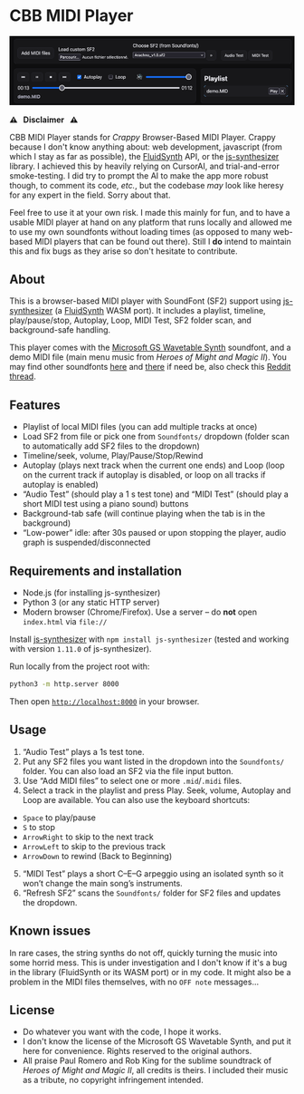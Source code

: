 # CBB MIDI Player

![image.png](player_pic.png)

**⚠️   Disclaimer   ⚠️**

CBB MIDI Player stands for *Crappy* Browser-Based MIDI Player. Crappy because I don't know anything about: web development, javascript (from which I stay as far as possible), the [FluidSynth](https://www.fluidsynth.org/) API, or the [js-synthesizer](https://github.com/jet2jet/js-synthesizer/tree/main) library. I achieved this by heavily relying on CursorAI, and trial-and-error smoke-testing. I did try to prompt the AI to make the app more robust though, to comment its code, *etc.*, but the codebase *may* look like heresy for any expert in the field. Sorry about that.

Feel free to use it at your own risk. I made this mainly for fun, and to have a usable MIDI player at hand on any platform that runs locally and allowed me to use my own soundfonts without loading times (as opposed to many web-based MIDI players that can be found out there). Still I **do** intend to maintain this and fix bugs as they arise so don't hesitate to contribute.


## About

This is a browser-based MIDI player with SoundFont (SF2) support using [js-synthesizer](https://github.com/jet2jet/js-synthesizer/tree/main) (a [FluidSynth](https://www.fluidsynth.org/) WASM port). It includes a playlist, timeline, play/pause/stop, Autoplay, Loop, MIDI Test, SF2 folder scan, and background-safe handling.

This player comes with the [Microsoft GS Wavetable Synth](https://web.archive.org/web/20250616150719/https://midis.fandom.com/wiki/Microsoft_GS_Wavetable_Synth) soundfont, and a demo MIDI file (main menu music from *Heroes of Might and Magic II*). You may find other soundfonts [here](https://github.com/bratpeki/soundfonts) and [there](https://github.com/ad-si/awesome-soundfonts) if need be, also check this [Reddit thread](https://www.reddit.com/r/midi/comments/pmh94q/whats_the_best_allaround_soundfont/).

## Features
- Playlist of local MIDI files (you can add multiple tracks at once)
- Load SF2 from file or pick one from `Soundfonts/` dropdown (folder scan to automatically add SF2 files to the dropdown)
- Timeline/seek, volume, Play/Pause/Stop/Rewind
- Autoplay (plays next track when the current one ends) and Loop (loop on the current track if autoplay is disabled, or loop on all tracks if autoplay is enabled)
- “Audio Test” (should play a 1 s test tone) and “MIDI Test” (should play a short MIDI test using a piano sound) buttons
- Background-tab safe (will continue playing when the tab is in the background)
- “Low-power” idle: after 30s paused or upon stopping the player, audio graph is suspended/disconnected

## Requirements and installation

  - Node.js (for installing js-synthesizer)
  - Python 3 (or any static HTTP server)
  - Modern browser (Chrome/Firefox). Use a server – do **not** open `index.html` via `file://`

Install [js-synthesizer](https://github.com/jet2jet/js-synthesizer/tree/main) with `npm install js-synthesizer` (tested and working with version `1.11.0` of js-synthesizer).

Run locally from the project root with:
```bash
python3 -m http.server 8000
```
Then open [`http://localhost:8000`](http://localhost:8000) in your browser.

## Usage

1. “Audio Test” plays a 1s test tone.
2. Put any SF2 files you want listed in the dropdown into the `Soundfonts/` folder. You can also load an SF2 via the file input button.
3. Use “Add MIDI files” to select one or more `.mid`/`.midi` files.
4. Select a track in the playlist and press Play. Seek, volume, Autoplay and Loop are available. You can also use the keyboard shortcuts:
  - `Space` to play/pause
  - `S` to stop
  - `ArrowRight` to skip to the next track
  - `ArrowLeft` to skip to the previous track
  - `ArrowDown` to rewind (Back to Beginning)
5. “MIDI Test” plays a short C–E–G arpeggio using an isolated synth so it won’t change the main song’s instruments.
6. “Refresh SF2” scans the `Soundfonts/` folder for SF2 files and updates the dropdown.

## Known issues

In rare cases, the string synths do not off, quickly turning the music into some horrid mess. This is under investigation and I don't know if it's a bug in the library (FluidSynth or its WASM port) or in my code. It might also be a problem in the MIDI files themselves, with no `OFF note` messages...

## License

  - Do whatever you want with the code, I hope it works.
  - I don't know the license of the Microsoft GS Wavetable Synth, and put it here for convenience. Rights reserved to the original authors.
  - All praise Paul Romero and Rob King for the sublime soundtrack of *Heroes of Might and Magic II*, all credits is theirs. I included their music as a tribute, no copyright infringement intended.
